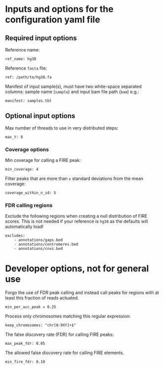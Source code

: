 # Inputs and options for the configuration yaml file


## Required input options
Reference name:
```
ref_name: hg38
```
Reference `fasta` file:
```
ref: /path/to/hg38.fa
```
Manifest of input sample(s), must have two white-space separated columns: sample name (`sample`) and input bam file path (`bam`) e.g.:
```
manifest: samples.tbl
```


## Optional input options
Max number of threads to use in very distributed steps:
```
max_t: 8
```

### Coverage options
Min coverage for calling a FIRE peak:
```
min_coverage: 4
```
Filter peaks that are more than `x` standard deviations from the mean coverage:
```
coverage_within_n_sd: 5
```

### FDR calling regions
Exclude the following regions when creating a null distribution of FIRE scores. This is not needed if your reference is `hg38` as the defaults will automatically load!
```
excludes:
    - annotations/gaps.bed
    - annotations/centromeres.bed
    - annotations/cnvs.bed
```

# Developer options, not for general use
Forgo the use of FDR peak calling and instead call peaks for regions with at least this fraction of reads actuated.
```
min_per_acc_peak = 0.25
```
Process only chromosomes matching this regular expression:
```
keep_chromosomes: "chr[0-9XY]+$"
```
The false discovery rate (FDR) for calling FIRE peaks:
```
max_peak_fdr: 0.05
```
The allowed false discovery rate for calling FIRE elements. 
```
min_fire_fdr: 0.10
```
